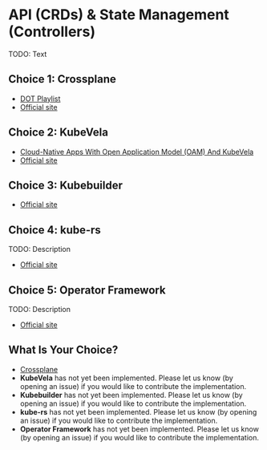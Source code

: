 # API (CRDs) & State Management (Controllers)

TODO: Text

## Choice 1: Crossplane

* [DOT Playlist](https://youtube.com/playlist?list=PLyicRj904Z99i8U5JaNW5X3AyBvfQz-16)
* [Official site](https://crossplane.io)

## Choice 2: KubeVela

* [Cloud-Native Apps With Open Application Model (OAM) And KubeVela](https://youtu.be/2CBu6sOTtwk)
* [Official site](https://kubevela.io)

## Choice 3: Kubebuilder

* [Official site](https://kubebuilder.io)

## Choice 4: kube-rs

TODO: Description

* [Official site](https://kube.rs)

## Choice 5: Operator Framework

TODO: Description

* [Official site](https://operatorframework.io)

## What Is Your Choice?

* [Crossplane](crossplane.md)
* **KubeVela** has not yet been implemented. Please let us know (by opening an issue) if you would like to contribute the implementation.
* **Kubebuilder** has not yet been implemented. Please let us know (by opening an issue) if you would like to contribute the implementation.
* **kube-rs** has not yet been implemented. Please let us know (by opening an issue) if you would like to contribute the implementation.
* **Operator Framework** has not yet been implemented. Please let us know (by opening an issue) if you would like to contribute the implementation.
